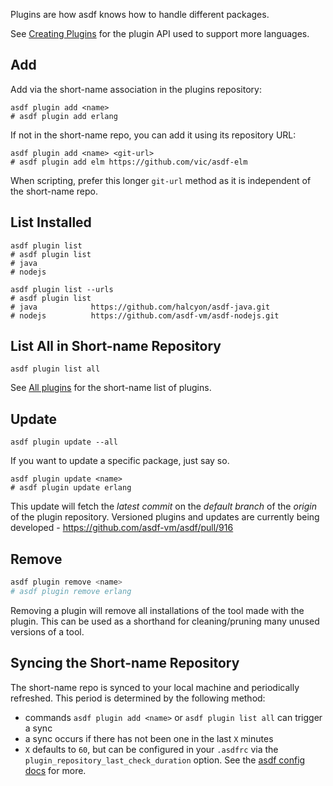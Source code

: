 Plugins are how asdf knows how to handle different packages.

See [Creating Plugins](plugins-create) for the plugin API used to support more languages.

## Add

Add via the short-name association in the plugins repository:

```shell
asdf plugin add <name>
# asdf plugin add erlang
```

If not in the short-name repo, you can add it using its repository URL:

```shell
asdf plugin add <name> <git-url>
# asdf plugin add elm https://github.com/vic/asdf-elm
```

When scripting, prefer this longer `git-url` method as it is independent of the short-name repo.

## List Installed

```shell
asdf plugin list
# asdf plugin list
# java
# nodejs
```

```shell
asdf plugin list --urls
# asdf plugin list
# java            https://github.com/halcyon/asdf-java.git
# nodejs          https://github.com/asdf-vm/asdf-nodejs.git
```

## List All in Short-name Repository

```shell
asdf plugin list all
```

See [All plugins](plugins-all) for the short-name list of plugins.

## Update

```shell
asdf plugin update --all
```

If you want to update a specific package, just say so.

```shell
asdf plugin update <name>
# asdf plugin update erlang
```

This update will fetch the *latest commit* on the *default branch* of the *origin* of the plugin repository. Versioned plugins and updates are currently being developed - https://github.com/asdf-vm/asdf/pull/916

## Remove

```bash
asdf plugin remove <name>
# asdf plugin remove erlang
```

Removing a plugin will remove all installations of the tool made with the plugin. This can be used as a shorthand for cleaning/pruning many unused versions of a tool.

## Syncing the Short-name Repository

The short-name repo is synced to your local machine and periodically refreshed. This period is determined by the following method:

- commands `asdf plugin add <name>` or `asdf plugin list all` can trigger a sync
- a sync occurs if there has not been one in the last `X` minutes
- `X` defaults to `60`, but can be configured in your `.asdfrc` via the `plugin_repository_last_check_duration` option. See the [asdf config docs](core-configuration) for more.
